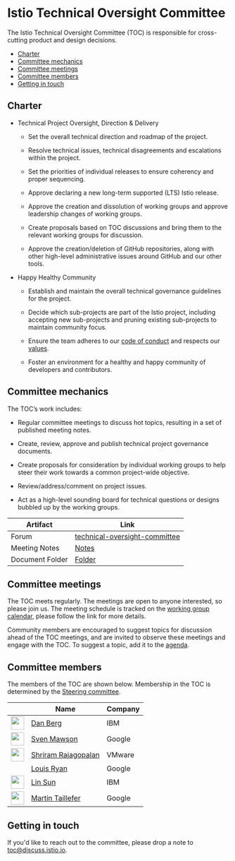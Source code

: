# Istio Technical Oversight Committee

The Istio Technical Oversight Committee (TOC) is responsible for cross-cutting product and design decisions.

* [Charter](#charter)
* [Committee mechanics](#committee-mechanics)
* [Committee meetings](#committee-meetings)
* [Committee members](#committee-members)
* [Getting in touch](#getting-in-touch)

## Charter

* Technical Project Oversight, Direction & Delivery

    * Set the overall technical direction and roadmap of the project.

    * Resolve technical issues, technical disagreements and escalations within the project.

    * Set the priorities of individual releases to ensure coherency and proper sequencing.

    * Approve declaring a new long-term supported (LTS) Istio release.

    * Approve the creation and dissolution of working groups and approve leadership changes of working groups.

    * Create proposals based on TOC discussions and bring them to the relevant working groups for discussion.

    * Approve the creation/deletion of GitHub repositories, along with other high-level administrative issues around GitHub and our other tools.

* Happy Healthy Community

    * Establish and maintain the overall technical governance guidelines for the project.

    * Decide which sub-projects are part of the Istio project, including accepting new sub-projects and pruning existing sub-projects to
    maintain community focus.

    * Ensure the team adheres to our [code of conduct](CONTRIBUTING.md#code-of-conduct) and respects our [values](VALUES.md).

    * Foster an environment for a healthy and happy community of developers and contributors.

## Committee mechanics

The TOC’s work includes:

* Regular committee meetings to discuss hot topics, resulting in a set of published meeting notes.

* Create, review, approve and publish technical project governance documents.

* Create proposals for consideration by individual working groups to help steer their work towards a common project-wide objective.

* Review/address/comment on project issues.

* Act as a high-level sounding board for technical questions or designs bubbled up by the working groups.

Artifact | Link
---|---
Forum | [technical-oversight-committee](https://discuss.istio.io/c/technical-oversight-committee)
Meeting Notes | [Notes](https://docs.google.com/document/d/13lxJqtlaQhmV2EwsNnS6h-_O4pobZQZuMjrzOeMgVI0/edit#heading=h.ipnfbx7g04vg)
Document Folder | [Folder](https://drive.google.com/corp/drive/u/0/folders/0BzW5bSyKst8JOXRyZVNaVFZuRUk)

## Committee meetings

The TOC meets regularly. The meetings are open to anyone interested, so please join us. The meeting schedule is tracked
on the [working group calendar](WORKING-GROUPS.md#working-group-meetings), please follow the link for more details.

Community members are encouraged to suggest topics for discussion ahead of the TOC meetings, and are invited
to observe these meetings and engage with the TOC. To suggest a topic, add it to the [agenda](https://docs.google.com/document/d/13lxJqtlaQhmV2EwsNnS6h-_O4pobZQZuMjrzOeMgVI0/edit#heading=h.ipnfbx7g04vg).

## Committee members

The members of the TOC are shown below. Membership in the TOC is determined by the [Steering committee](./STEERING-COMMITTEE.md).

&nbsp; | Name | Company
---|---|---
<img width="30px" src="https://avatars0.githubusercontent.com/u/3277917?s=400&v=4"> | [Dan Berg](https://github.com/dcberg) | IBM
<img width="30px" src="https://avatars0.githubusercontent.com/u/1562325?s=400&v=4"> | [Sven Mawson](https://github.com/smawson) | Google
<img width="30px" src="https://avatars3.githubusercontent.com/u/8202871?s=400&v=4"> | [Shriram Rajagopalan](https://github.com/rshriram) | VMware
&nbsp; | [Louis Ryan](https://github.com/louiscryan) | Google
<img width="30px" src="https://avatars1.githubusercontent.com/u/1588319?s=400&v=4"> | [Lin Sun](https://github.com/linsun) | IBM
<img width="30px" src="https://avatars3.githubusercontent.com/u/22780957?s=400&v=4"> | [Martin Taillefer](https://github.com/geeknoid) | Google

## Getting in touch

If you'd like to reach out to the committee, please drop a note to [toc@discuss.istio.io](mailto:toc@discuss.istio.io).
